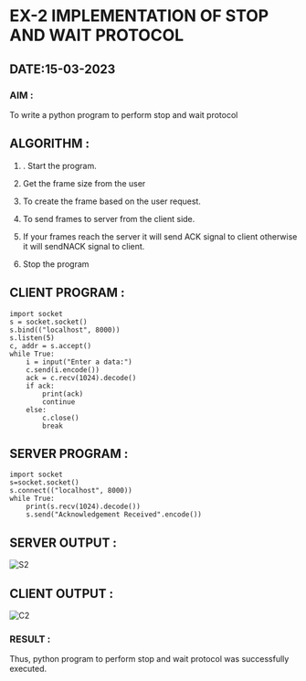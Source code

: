 # EX-2 IMPLEMENTATION OF STOP AND WAIT PROTOCOL
## DATE:15-03-2023
### AIM :
To write a python program to perform stop and wait protocol
## ALGORITHM :
1. . Start the program.
2. Get the frame size from the user
3. To create the frame based on the user request.
4. To send frames to server from the client side.
5. If your frames reach the server it will send ACK signal to client
otherwise it will sendNACK signal to client.

6. Stop the program
## CLIENT PROGRAM :
```
import socket
s = socket.socket()
s.bind(("localhost", 8000))
s.listen(5)
c, addr = s.accept()
while True:
    i = input("Enter a data:")
    c.send(i.encode())
    ack = c.recv(1024).decode()
    if ack:
        print(ack)
        continue
    else:
        c.close()
        break
```
## SERVER PROGRAM :
```
import socket
s=socket.socket()
s.connect(("localhost", 8000))
while True:
    print(s.recv(1024).decode()) 
    s.send("Acknowledgement Received".encode())
```
## SERVER OUTPUT :
![S2](https://github.com/Pranavvv12/EX-2/assets/121292280/706f272d-30dd-4abb-ac57-b4bdcd757d32)


## CLIENT OUTPUT :
![C2](https://github.com/Pranavvv12/EX-2/assets/121292280/0e1e323e-ccb2-4799-9c50-825795a9fd87)


### RESULT :
Thus, python program to perform stop and wait protocol was successfully executed.



